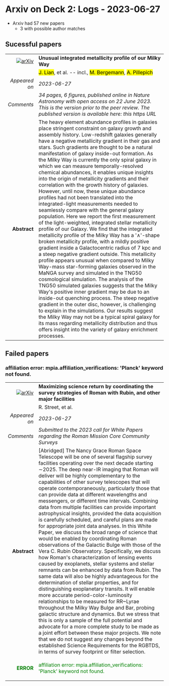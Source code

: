 # Arxiv on Deck 2: Logs - 2023-06-27

* Arxiv had 57 new papers
    * 3 with possible author matches

## Sucessful papers


|||
|---:|:---|
| [![arXiv](https://img.shields.io/badge/arXiv-arXiv:2306.14100-b31b1b.svg)](https://arxiv.org/abs/arXiv:2306.14100) | **Unusual integrated metallicity profile of our Milky Way**  |
|| <mark>J. Lian</mark>, et al. -- incl., <mark>M. Bergemann</mark>, <mark>A. Pillepich</mark> |
|*Appeared on*| *2023-06-27*|
|*Comments*| *34 pages, 6 figures, published online in Nature Astronomy with open access on 22 June 2023. This is the version prior to the peer review. The published version is available here: this https URL*|
|**Abstract**| The heavy element abundance profiles in galaxies place stringent constraint on galaxy growth and assembly history. Low-redshift galaxies generally have a negative metallicity gradient in their gas and stars. Such gradients are thought to be a natural manifestation of galaxy inside-out formation. As the Milky Way is currently the only spiral galaxy in which we can measure temporally-resolved chemical abundances, it enables unique insights into the origin of metallicity gradients and their correlation with the growth history of galaxies. However, until now, these unique abundance profiles had not been translated into the integrated-light measurements needed to seamlessly compare with the general galaxy population. Here we report the first measurement of the light-weighted, integrated stellar metallicity profile of our Galaxy. We find that the integrated metallicity profile of the Milky Way has a '$\wedge$'-shape broken metallicity profile, with a mildly positive gradient inside a Galactocentric radius of 7 kpc and a steep negative gradient outside. This metallicity profile appears unusual when compared to Milky Way-mass star-forming galaxies observed in the MaNGA survey and simulated in the TNG50 cosmological simulation. The analysis of the TNG50 simulated galaxies suggests that the Milky Way's positive inner gradient may be due to an inside-out quenching process. The steep negative gradient in the outer disc, however, is challenging to explain in the simulations. Our results suggest the Milky Way may not be a typical spiral galaxy for its mass regarding metallicity distribution and thus offers insight into the variety of galaxy enrichment processes. |

## Failed papers

### affiliation error: mpia.affiliation_verifications: 'Planck' keyword not found. 


|||
|---:|:---|
| [![arXiv](https://img.shields.io/badge/arXiv-arXiv:2306.13792-b31b1b.svg)](https://arxiv.org/abs/arXiv:2306.13792) | **Maximizing science return by coordinating the survey strategies of Roman  with Rubin, and other major facilities**  |
|| R. Street, et al. |
|*Appeared on*| *2023-06-27*|
|*Comments*| *Submitted to the 2023 call for White Papers regarding the Roman Mission Core Community Surveys*|
|**Abstract**| [Abridged] The Nancy Grace Roman Space Telescope will be one of several flagship survey facilities operating over the next decade starting $\sim$2025. The deep near-IR imaging that Roman will deliver will be highly complementary to the capabilities of other survey telescopes that will operate contemporaneously, particularly those that can provide data at different wavelengths and messengers, or different time intervals. Combining data from multiple facilities can provide important astrophysical insights, provided the data acquisition is carefully scheduled, and careful plans are made for appropriate joint data analyses. In this White Paper, we discuss the broad range of science that would be enabled by coordinating Roman observations of the Galactic Bulge with those of the Vera C. Rubin Observatory. Specifically, we discuss how Roman's characterization of lensing events caused by exoplanets, stellar systems and stellar remnants can be enhanced by data from Rubin. The same data will also be highly advantageous for the determination of stellar properties, and for distinguishing exoplanetary transits. It will enable more accurate period-color-luminosity relationships to be measured for RR~Lyrae throughout the Milky Way Bulge and Bar, probing galactic structure and dynamics. But we stress that this is only a sample of the full potential and advocate for a more complete study to be made as a joint effort between these major projects. We note that we do not suggest any changes beyond the established Science Requirements for the RGBTDS, in terms of survey footprint or filter selection. |
|<p style="color:green"> **ERROR** </p>| <p style="color:green">affiliation error: mpia.affiliation_verifications: 'Planck' keyword not found.</p> |

